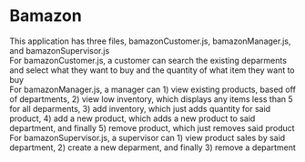 # Bamazon
This application has three files, bamazonCustomer.js, bamazonManager.js, and bamazonSupervisor.js <br />
For bamazonCustomer.js, a customer can search the existing deparments and select what they want to buy and the quantity of what item they want to buy <br />
For bamazonManager.js, a manager can 1) view existing products, based off of departments, 2) view low inventory, which displays any items less than 5 for all deparments, 3) add inventory, which just adds quantity for said product, 4) add a new product, which adds a new product to said department, and finally 5) remove product, which just removes said product <br />
For bamazonSupervisor.js, a supervisor can 1) view product sales by said department, 2) create a new deparment, and finally 3) remove a department